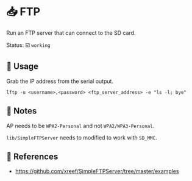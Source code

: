 # :inbox_tray: FTP

Run an FTP server that can connect to the SD card.

Status: :ballot_box_with_check: `working`

## :pencil: Usage

Grab the IP address from the serial output.

```shell
lftp -u <username>,<password> <ftp_server_address> -e "ls -l; bye"
```

## :pencil: Notes

AP needs to be `WPA2-Personal` and not `WPA2/WPA3-Personal`.

`lib/SimpleFTPServer` needs to modified to work with `SD_MMC`.

## :link: References

- <https://github.com/xreef/SimpleFTPServer/tree/master/examples>
